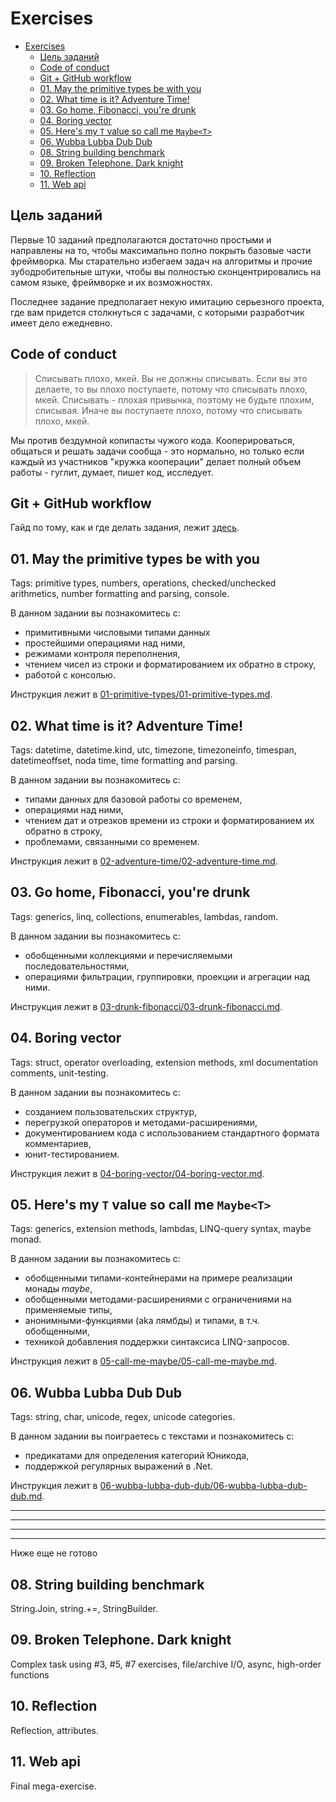 # Exercises

<!-- TOC -->

- [Exercises](#exercises)
  - [Цель заданий](#цель-заданий)
  - [Code of conduct](#code-of-conduct)
  - [Git + GitHub workflow](#git--github-workflow)
  - [01. May the primitive types be with you](#01-may-the-primitive-types-be-with-you)
  - [02. What time is it? Adventure Time!](#02-what-time-is-it-adventure-time)
  - [03. Go home, Fibonacci, you're drunk](#03-go-home-fibonacci-youre-drunk)
  - [04. Boring vector](#04-boring-vector)
  - [05. Here's my `T` value so call me `Maybe<T>`](#05-heres-my-t-value-so-call-me-maybet)
  - [06. Wubba Lubba Dub Dub](#06-wubba-lubba-dub-dub)
  - [08. String building benchmark](#08-string-building-benchmark)
  - [09. Broken Telephone. Dark knight](#09-broken-telephone-dark-knight)
  - [10. Reflection](#10-reflection)
  - [11. Web api](#11-web-api)

<!-- /TOC -->

## Цель заданий

Первые 10 заданий предполагаются достаточно простыми и направлены на то, чтобы максимально полно покрыть базовые части фреймворка. Мы старательно избегаем задач на алгоритмы и прочие зубодробительные штуки, чтобы вы полностью сконцентрировались на самом языке, фреймворке и их возможностях.

Последнее задание предполагает некую имитацию серьезного проекта, где вам придется столкнуться с задачами, с которыми разработчик имеет дело ежедневно.

## Code of conduct

> Списывать плохо, мкей. Вы не должны списывать. Если вы это делаете, то вы плохо поступаете, потому что списывать плохо, мкей. Списывать - плохая привычка, поэтому не будьте плохим, списывая. Иначе вы поступаете плохо, потому что списывать плохо, мкей.

Мы против бездумной копипасты чужого кода. Кооперироваться, общаться и решать задачи сообща - это нормально, но только если каждый из участников "кружка кооперации" делает полный объем работы - гуглит, думает, пишет код, исследует.

## Git + GitHub workflow

Гайд по тому, как и где делать задания, лежит [здесь](git-help.md).

## 01. May the primitive types be with you

Tags: primitive types, numbers, operations, checked/unchecked arithmetics, number formatting and parsing, console.

В данном задании вы познакомитесь с:

- примитивными числовыми типами данных
- простейшими операциями над ними,
- режимами контроля переполнения,
- чтением чисел из строки и форматированием их обратно в строку,
- работой с консолью.

Инструкция лежит в [01-primitive-types/01-primitive-types.md](01-primitive-types/01-primitive-types.md).

## 02. What time is it? Adventure Time!

Tags: datetime, datetime.kind, utc, timezone, timezoneinfo, timespan, datetimeoffset, noda time, time formatting and parsing.

В данном задании вы познакомитесь с:

- типами данных для базовой работы со временем,
- операциями над ними,
- чтением дат и отрезков времени из строки и форматированием их обратно в строку,
- проблемами, связанными со временем.

Инструкция лежит в [02-adventure-time/02-adventure-time.md](02-adventure-time/02-adventure-time.md).

## 03. Go home, Fibonacci, you're drunk

Tags: generics, linq, collections, enumerables, lambdas, random.

В данном задании вы познакомитесь с:

- обобщенными коллекциями и перечисляемыми последовательностями,
- операциями фильтрации, группировки, проекции и агрегации над ними.

Инструкция лежит в [03-drunk-fibonacci/03-drunk-fibonacci.md](03-drunk-fibonacci/03-drunk-fibonacci.md).

## 04. Boring vector

Tags: struct, operator overloading, extension methods, xml documentation comments, unit-testing.

В данном задании вы познакомитесь с:

- созданием пользовательских структур,
- перегрузкой операторов и методами-расширениями,
- документированием кода с использованием стандартного формата комментариев,
- юнит-тестированием.

Инструкция лежит в [04-boring-vector/04-boring-vector.md](04-boring-vector/04-boring-vector.md).

## 05. Here's my `T` value so call me `Maybe<T>`

Tags: generics, extension methods, lambdas, LINQ-query syntax, maybe monad.

В данном задании вы познакомитесь с:

- обобщенными типами-контейнерами на примере реализации монады _maybe_,
- обобщенными методами-расширениями с ограничениями на применяемые типы,
- анонимными-функциями (aka лямбды) и типами, в т.ч. обобщенными,
- техникой добавления поддержки синтаксиса LINQ-запросов.

Инструкция лежит в [05-call-me-maybe/05-call-me-maybe.md](05-call-me-maybe/05-call-me-maybe.md).

## 06. Wubba Lubba Dub Dub

Tags: string, char, unicode, regex, unicode categories.

В данном задании вы поиграетесь с текстами и познакомитесь с:

- предикатами для определения категорий Юникода,
- поддержкой регулярных выражений в .Net.

Инструкция лежит в [06-wubba-lubba-dub-dub/06-wubba-lubba-dub-dub.md](06-wubba-lubba-dub-dub/06-wubba-lubba-dub-dub.md).

---
---
---
---

Ниже еще не готово


## 08. String building benchmark

String.Join, string.+=, StringBuilder.

## 09. Broken Telephone. Dark knight

Complex task using #3, #5, #7 exercises, file/archive I/O, async, high-order functions

## 10. Reflection

Reflection, attributes.

## 11. Web api

Final mega-exercise.
